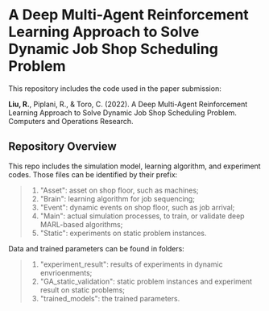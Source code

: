 # A Deep Multi-Agent Reinforcement Learning Approach to Solve Dynamic Job Shop Scheduling Problem
This repository includes the code used in the paper submission: 

**Liu, R.**, Piplani, R., & Toro, C. (2022). A Deep Multi-Agent Reinforcement Learning Approach to Solve Dynamic Job Shop Scheduling Problem. Computers and Operations Research.

## Repository Overview

This repo includes the simulation model, learning algorithm, and experiment codes. Those files can be identified by their prefix:
> 1. "Asset": asset on shop floor, such as machines;
> 2. "Brain": learning algorithm for job sequencing;
> 3. "Event": dynamic events on shop floor, such as job arrival;
> 4. "Main": actual simulation processes, to train, or validate deep MARL-based algorithms;
> 5. "Static": experiments on static problem instances.

Data and trained parameters can be found in folders:
> 1. "experiment_result": results of experiments in dynamic envrioenments;
> 2. "GA_static_validation": static problem instances and experiment result on static problems;
> 3. "trained_models": the trained parameters.